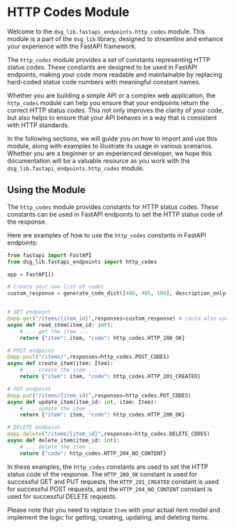 # HTTP Codes Module

Welcome to the `dsg_lib.fastapi_endpoints.http_codes` module. This module is a part of the `dsg_lib` library, designed to streamline and enhance your experience with the FastAPI framework.

The `http_codes` module provides a set of constants representing HTTP status codes. These constants are designed to be used in FastAPI endpoints, making your code more readable and maintainable by replacing hard-coded status code numbers with meaningful constant names.

Whether you are building a simple API or a complex web application, the `http_codes` module can help you ensure that your endpoints return the correct HTTP status codes. This not only improves the clarity of your code, but also helps to ensure that your API behaves in a way that is consistent with HTTP standards.

In the following sections, we will guide you on how to import and use this module, along with examples to illustrate its usage in various scenarios. Whether you are a beginner or an experienced developer, we hope this documentation will be a valuable resource as you work with the `dsg_lib.fastapi_endpoints.http_codes` module.
## Using the Module

The `http_codes` module provides constants for HTTP status codes. These constants can be used in FastAPI endpoints to set the HTTP status code of the response.

Here are examples of how to use the `http_codes` constants in FastAPI endpoints:

```python
from fastapi import FastAPI
from dsg_lib.fastapi_endpoints import http_codes

app = FastAPI()

# Create your own list of codes
custom_response = generate_code_dict([400, 405, 500], description_only=False)


# GET endpoint
@app.get("/items/{item_id}",responses=custom_response) # could also use http_codes.GET_CODES
async def read_item(item_id: int):
    # ... get the item ...
    return {"item": item, "code": http_codes.HTTP_200_OK}

# POST endpoint
@app.post("/items/",responses=http_codes.POST_CODES)
async def create_item(item: Item):
    # ... create the item ...
    return {"item": item, "code": http_codes.HTTP_201_CREATED}

# PUT endpoint
@app.put("/items/{item_id}",responses=http_codes.PUT_CODES)
async def update_item(item_id: int, item: Item):
    # ... update the item ...
    return {"item": item, "code": http_codes.HTTP_200_OK}

# DELETE endpoint
@app.delete("/items/{item_id}",responses=http_codes.DELETE_CODES)
async def delete_item(item_id: int):
    # ... delete the item ...
    return {"code": http_codes.HTTP_204_NO_CONTENT}
```

In these examples, the `http_codes` constants are used to set the HTTP status code of the response. The `HTTP_200_OK` constant is used for successful GET and PUT requests, the `HTTP_201_CREATED` constant is used for successful POST requests, and the `HTTP_204_NO_CONTENT` constant is used for successful DELETE requests.

Please note that you need to replace `Item` with your actual item model and implement the logic for getting, creating, updating, and deleting items.

